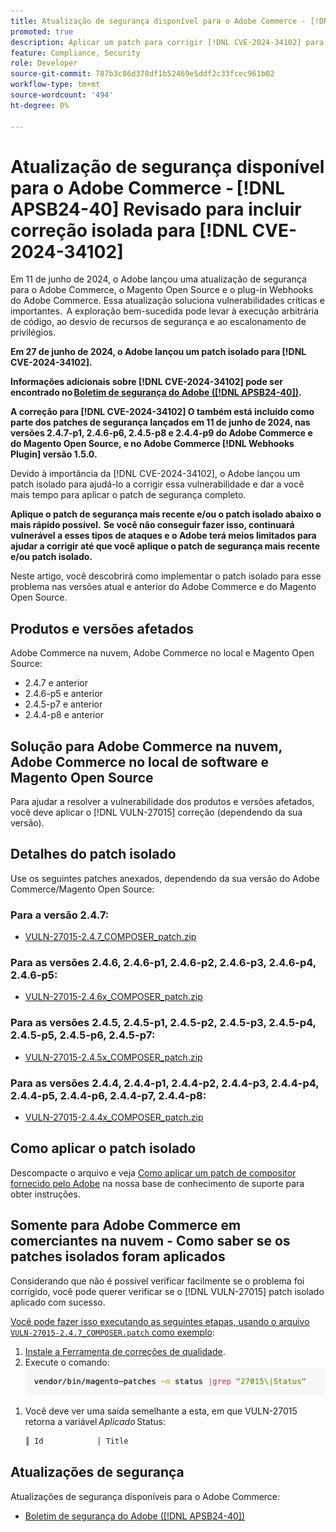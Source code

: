```yaml
---
title: Atualização de segurança disponível para o Adobe Commerce - [!DNL APSB24-40] Revisado para incluir correção isolada para [!DNL CVE-2024-34102]
promoted: true
description: Aplicar um patch para corrigir [!DNL CVE-2024-34102] para Adobe Commerce 2.4.4-p8, 2.4.5-p7, 2.4.6-p5, 2.4.7 e versões anteriores.
feature: Compliance, Security
role: Developer
source-git-commit: 787b3c86d378df1b52469e5ddf2c33fcec961b02
workflow-type: tm+mt
source-wordcount: '494'
ht-degree: 0%

---
```


# Atualização de segurança disponível para o Adobe Commerce - [!DNL APSB24-40] Revisado para incluir correção isolada para [!DNL CVE-2024-34102]

Em 11 de junho de 2024, o Adobe lançou uma atualização de segurança para o Adobe Commerce, o Magento Open Source e o plug-in Webhooks do Adobe Commerce. Essa atualização soluciona vulnerabilidades críticas e importantes.  A exploração bem-sucedida pode levar à execução arbitrária de código, ao desvio de recursos de segurança e ao escalonamento de privilégios.

**Em 27 de junho de 2024, o Adobe lançou um patch isolado para [!DNL CVE-2024-34102].**

**Informações adicionais sobre [!DNL CVE-2024-34102] pode ser encontrado no [Boletim de segurança do Adobe ([!DNL APSB24-40])](https://helpx.adobe.com/security/products/magento/apsb24-40.html).**

**A correção para [!DNL CVE-2024-34102] O também está incluído como parte dos patches de segurança lançados em 11 de junho de 2024, nas versões 2.4.7-p1, 2.4.6-p6, 2.4.5-p8 e 2.4.4-p9 do Adobe Commerce e do Magento Open Source, e no Adobe Commerce [!DNL Webhooks Plugin] versão 1.5.0.**

Devido à importância da [!DNL CVE-2024-34102], o Adobe lançou um patch isolado para ajudá-lo a corrigir essa vulnerabilidade e dar a você mais tempo para aplicar o patch de segurança completo.

**Aplique o patch de segurança mais recente e/ou o patch isolado abaixo o mais rápido possível.**
**Se você não conseguir fazer isso, continuará vulnerável a esses tipos de ataques e o Adobe terá meios limitados para ajudar a corrigir até que você aplique o patch de segurança mais recente e/ou patch isolado.**<br>

Neste artigo, você descobrirá como implementar o patch isolado para esse problema nas versões atual e anterior do Adobe Commerce e do Magento Open Source.

## Produtos e versões afetados

Adobe Commerce na nuvem, Adobe Commerce no local e Magento Open Source:

* 2.4.7 e anterior
* 2.4.6-p5 e anterior
* 2.4.5-p7 e anterior
* 2.4.4-p8 e anterior

## Solução para Adobe Commerce na nuvem, Adobe Commerce no local de software e Magento Open Source

Para ajudar a resolver a vulnerabilidade dos produtos e versões afetados, você deve aplicar o [!DNL VULN-27015] correção (dependendo da sua versão).

## Detalhes do patch isolado

Use os seguintes patches anexados, dependendo da sua versão do Adobe Commerce/Magento Open Source:

### Para a versão 2.4.7:

* [VULN-27015-2.4.7_COMPOSER_patch.zip](assets/VULN-27015-2.4.7_COMPOSER_patch.zip)

### Para as versões 2.4.6, 2.4.6-p1, 2.4.6-p2, 2.4.6-p3, 2.4.6-p4, 2.4.6-p5:

* [VULN-27015-2.4.6x_COMPOSER_patch.zip](assets/VULN-27015-2.4.6x_COMPOSER_patch.zip)

### Para as versões 2.4.5, 2.4.5-p1, 2.4.5-p2, 2.4.5-p3, 2.4.5-p4, 2.4.5-p5, 2.4.5-p6, 2.4.5-p7:

* [VULN-27015-2.4.5x_COMPOSER_patch.zip](assets/VULN-27015-2.4.5x_COMPOSER_patch.zip)

### Para as versões 2.4.4, 2.4.4-p1, 2.4.4-p2, 2.4.4-p3, 2.4.4-p4, 2.4.4-p5, 2.4.4-p6, 2.4.4-p7, 2.4.4-p8:

* [VULN-27015-2.4.4x_COMPOSER_patch.zip](assets/VULN-27015-2.4.4x_COMPOSER_patch.zip)


## Como aplicar o patch isolado

Descompacte o arquivo e veja [Como aplicar um patch de compositor fornecido pelo Adobe](https://experienceleague.adobe.com/docs/commerce-knowledge-base/kb/how-to/how-to-apply-a-composer-patch-provided-by-magento.html) na nossa base de conhecimento de suporte para obter instruções.

## Somente para Adobe Commerce em comerciantes na nuvem - Como saber se os patches isolados foram aplicados

Considerando que não é possível verificar facilmente se o problema foi corrigido, você pode querer verificar se o [!DNL VULN-27015] patch isolado aplicado com sucesso.

<u>Você pode fazer isso executando as seguintes etapas, usando o arquivo `VULN-27015-2.4.7_COMPOSER.patch` como exemplo</u>:

1. [Instale a Ferramenta de correções de qualidade](https://experienceleague.adobe.com/docs/commerce-operations/tools/quality-patches-tool/usage.html).
1. Execute o comando:<br>
   ![cve-2024-34102-tell-if-patch-plied-code](assets/cve-2024-34102-tell-if-patch-applied-code.png)

<!--
    ```bash
    vendor/bin/magento-patches -n status |grep "27015\|Status"
    ```
-->

1. Você deve ver uma saída semelhante a esta, em que VULN-27015 retorna a variável *Aplicado* Status:

   ```bash
   ║ Id            │ Title                                                        │ Category        │ Origin                 │ Status      │ Details                                          ║ ║ N/A           │ ../m2-hotfixes/VULN-27015-2.4.7_COMPOSER_patch.patch      │ Other           │ Local                  │ Applied     │ Patch type: Custom                                
   ```

## Atualizações de segurança

Atualizações de segurança disponíveis para o Adobe Commerce:

* [Boletim de segurança do Adobe ([!DNL APSB24-40])](https://helpx.adobe.com/security/products/magento/apsb24-40.html)
